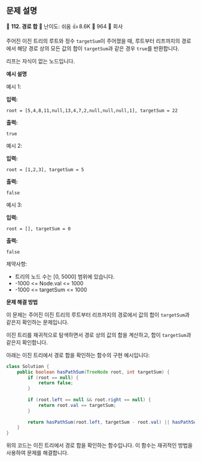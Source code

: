 ## 문제 설명
📌 **112. 경로 합**
🌟 난이도: 쉬움
👍 8.6K
💬 964
🏢 회사

주어진 이진 트리의 루트와 정수 `targetSum`이 주어졌을 때, 루트부터 리프까지의 경로에서 해당 경로 상의 모든 값의 합이 `targetSum`과 같은 경우 `true`를 반환합니다.

리프는 자식이 없는 노드입니다.

**예시 설명**

예시 1:

**입력:**
```plaintext
root = [5,4,8,11,null,13,4,7,2,null,null,null,1], targetSum = 22
```

**출력:**
```plaintext
true
```

예시 2:

**입력:**
```plaintext
root = [1,2,3], targetSum = 5
```

**출력:**
```plaintext
false
```

예시 3:

**입력:**
```plaintext
root = [], targetSum = 0
```

**출력:**
```plaintext
false
```

제약사항:

- 트리의 노드 수는 [0, 5000] 범위에 있습니다.
- -1000 <= Node.val <= 1000
- -1000 <= targetSum <= 1000

**문제 해결 방법**

이 문제는 주어진 이진 트리의 루트부터 리프까지의 경로에서 값의 합이 `targetSum`과 같은지 확인하는 문제입니다.

이진 트리를 재귀적으로 탐색하면서 경로 상의 값의 합을 계산하고, 합이 `targetSum`과 같은지 확인합니다.

아래는 이진 트리에서 경로 합을 확인하는 함수의 구현 예시입니다:

```java
class Solution {
    public boolean hasPathSum(TreeNode root, int targetSum) {
        if (root == null) {
            return false;
        }
        
        if (root.left == null && root.right == null) {
            return root.val == targetSum;
        }
        
        return hasPathSum(root.left, targetSum - root.val) || hasPathSum(root.right, targetSum - root.val);
    }
}
```

위의 코드는 이진 트리에서 경로 합을 확인하는 함수입니다. 이 함수는 재귀적인 방법을 사용하여 문제를 해결합니다.
